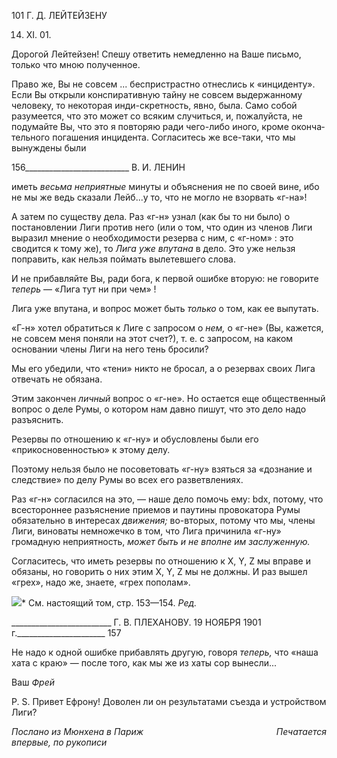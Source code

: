 101 Г. Д. ЛЕЙТЕЙЗЕНУ

14. XI. 01.

Дорогой Лейтейзен! Спешу ответить немедленно на Ваше письмо, только что мною полученное.

Право же, Вы не совсем ... беспристрастно отнеслись к «инциденту». Если Вы от­крыли конспиративную тайну не совсем выдержанному человеку, то некоторая инди-скретность, явно, была. Само собой разумеется, что это может со всяким случиться, и, пожалуйста, не подумайте Вы, что это я повторяю ради чего-либо иного, кроме оконча­тельного погашения инцидента. Согласитесь же все-таки, что мы вынуждены были

  

156__________________________ В. И. ЛЕНИН

иметь _весьма неприятные_ минуты и объяснения не по своей вине, ибо не мы же ведь сказали Лейб...у то, что не могло не взорвать «г-на»!

А затем по существу дела. Раз «г-н» узнал (как бы то ни было) о постановлении Лиги против него (или о том, что один из членов Лиги выразил мнение о необходимости ре­зерва с ним, с «г-ном» : это сводится к тому же), то _Лига уже впутана_ в дело. Это уже нельзя поправить, как нельзя поймать вылетевшего слова.

И не прибавляйте Вы, ради бога, к первой ошибке вторую: не говорите _теперь_ — «Лига тут ни при чем» !

Лига уже впутана, и вопрос может быть _только_ о том, как ее выпутать.

«Г-н» хотел обратиться к Лиге с запросом о _нем,_ о «г-не» (Вы, кажется, не совсем меня поняли на этот счет?), т. е. с запросом, на каком основании члены Лиги на него тень бросили?

Мы его убедили, что «тени» никто не бросал, а о резервах своих Лига отвечать не обязана.

Этим закончен _личный_ вопрос о «г-не». Но остается еще общественный вопрос о де­ле Румы, о котором нам давно пишут, что это дело надо разъяснить.

Резервы по отношению к «г-ну» и обусловлены были его «прикосновенностью» к этому делу.

Поэтому нельзя было не посоветовать «г-ну» взяться за «дознание и следствие» по делу Румы во всех его разветвлениях.

Раз «г-н» согласился на это, — наше дело помочь ему: bdx, потому, что всестороннее разъяснение приемов и паутины провокатора Румы обязательно в интересах _движения;_ во-вторых, потому что мы, члены Лиги, виноваты немножечко в том, что Лига причи­нила «г-ну» громадную неприятность, _может быть и не вполне им заслуженную._

Согласитесь, что иметь резервы по отношению к Χ, Υ, Ζ мы вправе и обязаны, но го­ворить о них этим Χ, Υ, Ζ мы не должны. И раз вышел «грех», надо же, знаете, «грех пополам».

![](file:///C:/Users/bot32/AppData/Local/Temp/msohtmlclip1/01/clip_image001.png)* См. настоящий том, стр. 153—154. _Ред._

  

_________________________ Г. В. ПЛЕХАНОВУ. 19 НОЯБРЯ 1901 г.______________________ 157

Не надо к одной ошибке прибавлять другую, говоря _теперь,_ что «наша хата с краю» — после того, как мы же из хаты сор вынесли...

Ваш _Фрей_

P. S. Привет Ефрону! Доволен ли он результатами съезда и устройством Лиги?

_Послано из Мюнхена в Париж_                                                      _Печатается впервые, по рукописи_